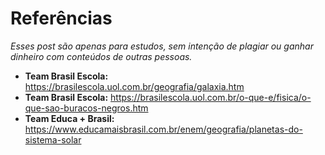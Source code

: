 # Referências

_Esses post são apenas para estudos, sem intenção de plagiar ou ganhar dinheiro com conteúdos de outras pessoas._



- **Team Brasil Escola:** https://brasilescola.uol.com.br/geografia/galaxia.htm
- **Team Brasil Escola:** https://brasilescola.uol.com.br/o-que-e/fisica/o-que-sao-buracos-negros.htm
- **Team Educa + Brasil:** https://www.educamaisbrasil.com.br/enem/geografia/planetas-do-sistema-solar

